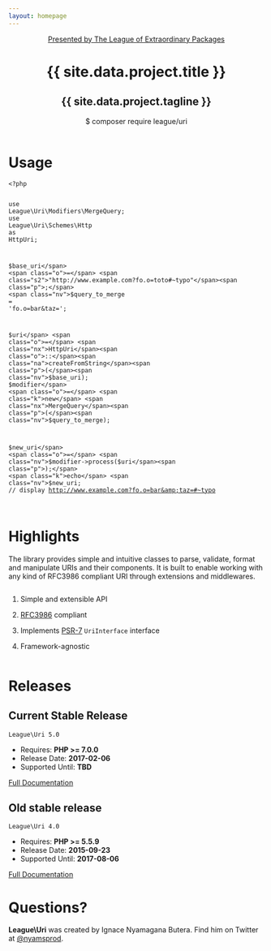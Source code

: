 ```yaml
---
layout: homepage
---
```


<header>
    <div class="inner-content">
      <a href="http://thephpleague.com/" class="league">
          Presented by The League of Extraordinary Packages
      </a>
      <h1>{{ site.data.project.title }}</h1>
      <h2>{{ site.data.project.tagline }}</h2>
      <p class="composer"><span>$ composer require league/uri</span></p>
    </div>
</header>

<main>

  <div class="example">
    <div class="inner-content">
      <h1>Usage</h1>
<div class="highlighter-rouge"><pre class="highlight"><code><span class="cp">&lt;?php</span>

<span class="k">use</span> <span class="nx">League\Uri\Modifiers\MergeQuery</span><span class="p">;</span>
<span class="k">use</span> <span class="nx">League\Uri\Schemes\Http</span> <span class="k">as</span> <span class="nx">HttpUri</span><span class="p">;</span>

<span class="nv">$base_uri</span> <span class="o">=</span> <span class="s2">"http://www.example.com?fo.o=toto#~typo"</span><span class="p">;</span>
<span class="nv">$query_to_merge</span> <span class="o">=</span> <span class="s1">'fo.o=bar&amp;taz='</span><span class="p">;</span>

<span class="nv">$uri</span> <span class="o">=</span> <span class="nx">HttpUri</span><span class="o">::</span><span class="na">createFromString</span><span class="p">(</span><span class="nv">$base_uri</span><span class="p">);</span>
<span class="nv">$modifier</span> <span class="o">=</span> <span class="k">new</span> <span class="nx">MergeQuery</span><span class="p">(</span><span class="nv">$query_to_merge</span><span class="p">);</span>

<span class="nv">$new_uri</span> <span class="o">=</span> <span class="nv">$modifier</span><span class="o">-&gt;</span><span class="na">process</span><span class="p">(</span><span class="nv">$uri</span><span class="p">);</span>
<span class="k">echo</span> <span class="nv">$new_uri</span><span class="p">;</span>
<span class="c1">// display http://www.example.com?fo.o=bar&amp;taz=#~typo</span></code></pre>
</div>
    </div>
  </div>

  <div class="highlights">
    <div class="inner-content">
      <div class="column one">
        <h1>Highlights</h1>
        <div class="description">
        <p>The library provides simple and intuitive classes to parse, validate, format and manipulate URIs and their components. It is built to enable working with
        any kind of RFC3986 compliant URI through extensions and middlewares.</p>
        </div>
      </div>
      <div class="column two">
        <ol>
          <li><p>Simple and extensible API</p></li>
          <li><p><a href="http://tools.ietf.org/html/rfc3986">RFC3986</a> compliant</p></li>
          <li><p>Implements <a href="http://www.php-fig.org/psr/psr-7/">PSR-7</a> <code>UriInterface</code> interface</p></li>
          <li><p>Framework-agnostic</p></li>
        </ol>
      </div>
    </div>
  </div>
  <div class="documentation">
    <div class="inner-content">
      <h1>Releases</h1>
      <div class="version current">
        <h2>Current Stable Release</h2>
        <div class="content">
          <p><code>League\Uri 5.0</code></p>
          <ul>
            <li>Requires: <strong>PHP >= 7.0.0</strong></li>
            <li>Release Date: <strong>2017-02-06</strong></li>
            <li>Supported Until: <strong>TBD</strong></li>
          </ul>
          <p><a href="/5.0/">Full Documentation</a></p>
        </div>
      </div>
      <div class="version security">
        <h2>Old stable release</h2>
        <div class="content">
          <p><code>League\Uri 4.0</code></p>
          <ul>
            <li>Requires: <strong>PHP >= 5.5.9</strong></li>
            <li>Release Date: <strong>2015-09-23</strong></li>
            <li>Supported Until: <strong>2017-08-06</strong></li>
          </ul>
          <p><a href="/4.0/">Full Documentation</a></p>
        </div>
      </div>
    </div>
  </div>
  <div class="questions">
    <div class="inner-content">
      <h1>Questions?</h1>
      <p><strong>League\Uri</strong> was created by Ignace Nyamagana Butera. Find him on Twitter at <a href="https://twitter.com/nyamsprod">@nyamsprod</a>.</p>
    </div>
  </div>
</main>